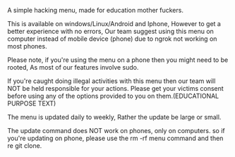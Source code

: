 A simple hacking menu, made for education mother fuckers.


This is available on windows/Linux/Android and Iphone, However to get a better experience with no errors, Our team suggest using this menu on computer instead of mobile device (phone) due to ngrok not working on most phones. 

Please note, if you're using the menu on a phone then you might need to be rooted, As most of our features involve sudo. 

If you're caught doing illegal activities with this menu then our team will NOT be held responsible for your actions. Please get your victims consent before using any of the options provided to you on them.(EDUCATIONAL PURPOSE TEXT)

The menu is updated daily to weekly, Rather the update be large or small.

The update command does NOT work on phones, only on computers.
so if you're updating on phone, please use the rm -rf menu command and then re git clone. 

